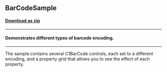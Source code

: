 ## BarCodeSample
#### [Download as zip](https://minhaskamal.github.io/DownGit/#/home?url=https://github.com/GrapeCity/ComponentOne-WinForms-Samples/tree/master/NetFramework\Barcode\CS\BarcodeSample)
____
#### Demonstrates different types of barcode encoding.
____
The sample contains several C1BarCode controls, each set to a different encoding, and a property grid that allows you to see the effect of each property. 